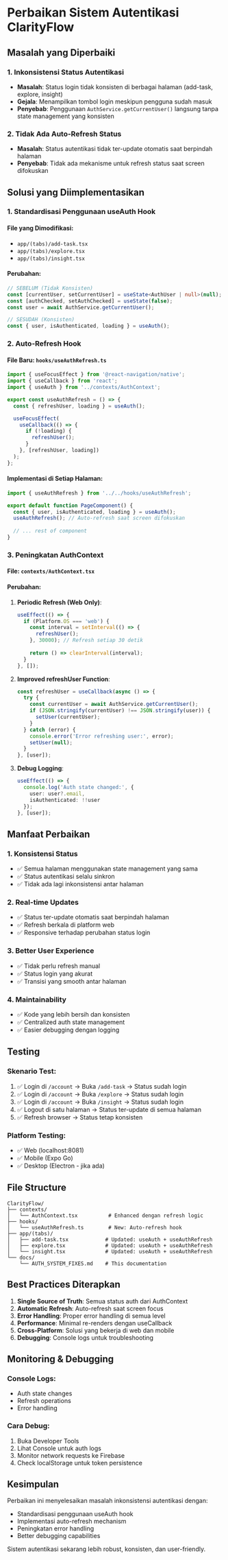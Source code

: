 # Perbaikan Sistem Autentikasi ClarityFlow

## Masalah yang Diperbaiki

### 1. Inkonsistensi Status Autentikasi
- **Masalah**: Status login tidak konsisten di berbagai halaman (add-task, explore, insight)
- **Gejala**: Menampilkan tombol login meskipun pengguna sudah masuk
- **Penyebab**: Penggunaan `AuthService.getCurrentUser()` langsung tanpa state management yang konsisten

### 2. Tidak Ada Auto-Refresh Status
- **Masalah**: Status autentikasi tidak ter-update otomatis saat berpindah halaman
- **Penyebab**: Tidak ada mekanisme untuk refresh status saat screen difokuskan

## Solusi yang Diimplementasikan

### 1. Standardisasi Penggunaan useAuth Hook

#### File yang Dimodifikasi:
- `app/(tabs)/add-task.tsx`
- `app/(tabs)/explore.tsx`
- `app/(tabs)/insight.tsx`

#### Perubahan:
```typescript
// SEBELUM (Tidak Konsisten)
const [currentUser, setCurrentUser] = useState<AuthUser | null>(null);
const [authChecked, setAuthChecked] = useState(false);
const user = await AuthService.getCurrentUser();

// SESUDAH (Konsisten)
const { user, isAuthenticated, loading } = useAuth();
```

### 2. Auto-Refresh Hook

#### File Baru: `hooks/useAuthRefresh.ts`
```typescript
import { useFocusEffect } from '@react-navigation/native';
import { useCallback } from 'react';
import { useAuth } from '../contexts/AuthContext';

export const useAuthRefresh = () => {
  const { refreshUser, loading } = useAuth();

  useFocusEffect(
    useCallback(() => {
      if (!loading) {
        refreshUser();
      }
    }, [refreshUser, loading])
  );
};
```

#### Implementasi di Setiap Halaman:
```typescript
import { useAuthRefresh } from '../../hooks/useAuthRefresh';

export default function PageComponent() {
  const { user, isAuthenticated, loading } = useAuth();
  useAuthRefresh(); // Auto-refresh saat screen difokuskan
  
  // ... rest of component
}
```

### 3. Peningkatan AuthContext

#### File: `contexts/AuthContext.tsx`

#### Perubahan:
1. **Periodic Refresh (Web Only)**:
   ```typescript
   useEffect(() => {
     if (Platform.OS === 'web') {
       const interval = setInterval(() => {
         refreshUser();
       }, 30000); // Refresh setiap 30 detik
       
       return () => clearInterval(interval);
     }
   }, []);
   ```

2. **Improved refreshUser Function**:
   ```typescript
   const refreshUser = useCallback(async () => {
     try {
       const currentUser = await AuthService.getCurrentUser();
       if (JSON.stringify(currentUser) !== JSON.stringify(user)) {
         setUser(currentUser);
       }
     } catch (error) {
       console.error('Error refreshing user:', error);
       setUser(null);
     }
   }, [user]);
   ```

3. **Debug Logging**:
   ```typescript
   useEffect(() => {
     console.log('Auth state changed:', { 
       user: user?.email, 
       isAuthenticated: !!user 
     });
   }, [user]);
   ```

## Manfaat Perbaikan

### 1. Konsistensi Status
- ✅ Semua halaman menggunakan state management yang sama
- ✅ Status autentikasi selalu sinkron
- ✅ Tidak ada lagi inkonsistensi antar halaman

### 2. Real-time Updates
- ✅ Status ter-update otomatis saat berpindah halaman
- ✅ Refresh berkala di platform web
- ✅ Responsive terhadap perubahan status login

### 3. Better User Experience
- ✅ Tidak perlu refresh manual
- ✅ Status login yang akurat
- ✅ Transisi yang smooth antar halaman

### 4. Maintainability
- ✅ Kode yang lebih bersih dan konsisten
- ✅ Centralized auth state management
- ✅ Easier debugging dengan logging

## Testing

### Skenario Test:
1. ✅ Login di `/account` → Buka `/add-task` → Status sudah login
2. ✅ Login di `/account` → Buka `/explore` → Status sudah login
3. ✅ Login di `/account` → Buka `/insight` → Status sudah login
4. ✅ Logout di satu halaman → Status ter-update di semua halaman
5. ✅ Refresh browser → Status tetap konsisten

### Platform Testing:
- ✅ Web (localhost:8081)
- ✅ Mobile (Expo Go)
- ✅ Desktop (Electron - jika ada)

## File Structure

```
ClarityFlow/
├── contexts/
│   └── AuthContext.tsx          # Enhanced dengan refresh logic
├── hooks/
│   └── useAuthRefresh.ts        # New: Auto-refresh hook
├── app/(tabs)/
│   ├── add-task.tsx            # Updated: useAuth + useAuthRefresh
│   ├── explore.tsx             # Updated: useAuth + useAuthRefresh
│   └── insight.tsx             # Updated: useAuth + useAuthRefresh
└── docs/
    └── AUTH_SYSTEM_FIXES.md    # This documentation
```

## Best Practices Diterapkan

1. **Single Source of Truth**: Semua status auth dari AuthContext
2. **Automatic Refresh**: Auto-refresh saat screen focus
3. **Error Handling**: Proper error handling di semua level
4. **Performance**: Minimal re-renders dengan useCallback
5. **Cross-Platform**: Solusi yang bekerja di web dan mobile
6. **Debugging**: Console logs untuk troubleshooting

## Monitoring & Debugging

### Console Logs:
- Auth state changes
- Refresh operations
- Error handling

### Cara Debug:
1. Buka Developer Tools
2. Lihat Console untuk auth logs
3. Monitor network requests ke Firebase
4. Check localStorage untuk token persistence

## Kesimpulan

Perbaikan ini menyelesaikan masalah inkonsistensi autentikasi dengan:
- Standardisasi penggunaan useAuth hook
- Implementasi auto-refresh mechanism
- Peningkatan error handling
- Better debugging capabilities

Sistem autentikasi sekarang lebih robust, konsisten, dan user-friendly.